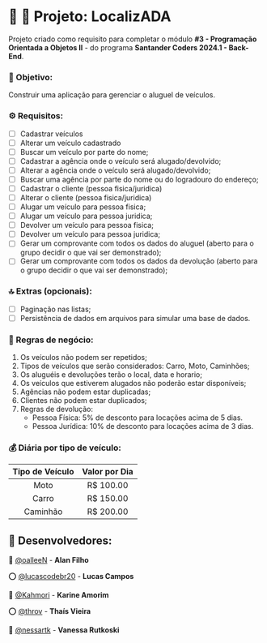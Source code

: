 
# 🚗 🚙 Projeto: LocalizADA

Projeto criado como requisito para completar o módulo **#3 - Programação Orientada a Objetos II** - do programa **Santander Coders 2024.1 - Back-End**.

### 🎯 Objetivo:
Construir uma aplicação para gerenciar o aluguel de veículos.

### ⚙️ Requisitos:

- [ ]  Cadastrar veículos
- [ ]  Alterar um veículo cadastrado
- [ ]  Buscar um veículo por parte do nome;
- [ ]  Cadastrar a agência onde o veículo será alugado/devolvido;
- [ ]  Alterar a agência onde o veículo será alugado/devolvido;
- [ ]  Buscar uma agência por parte do nome ou do logradouro do endereço;
- [ ]  Cadastrar o cliente (pessoa fisica/juridica)
- [ ]  Alterar o cliente (pessoa fisica/juridica)
- [ ]  Alugar um veículo para pessoa fisica;
- [ ]  Alugar um veículo para pessoa juridica;
- [ ]  Devolver um veículo para pessoa fisica;
- [ ]  Devolver um veículo para pessoa juridica;
- [ ]  Gerar um comprovante com todos os dados do aluguel (aberto para o grupo decidir o que vai ser demonstrado);
- [ ]  Gerar um comprovante com todos os dados da devolução (aberto para o grupo decidir o que vai ser demonstrado);

### 🔝 Extras (opcionais):

- [ ]  Paginação nas listas;
- [ ]  Persistência de dados em arquivos para simular uma base de dados.

### 👔 Regras de negócio:

 1. Os veículos não podem ser repetidos;
 2. Tipos de veículos que serão considerados: Carro, Moto, Caminhões;
 3. Os aluguéis e devoluções terão o local, data e horario;
 4. Os veículos que estiverem alugados não poderão estar disponíveis;
 5. Agências não podem estar duplicadas;
 6. Clientes não podem estar duplicados;
 7. Regras de devolução:
    * Pessoa Física: 5% de desconto para locações acima de 5 dias.
    * Pessoa Jurídica: 10% de desconto para locações acima de 3 dias.

### 💰 Diária por tipo de veículo:

| Tipo de Veículo   | Valor por Dia |
| :--------: | :-------: |
| Moto  | R$ 100.00    |
| Carro | R$ 150.00     |
| Caminhão    | R$ 200.00    |

## 🙋 Desenvolvedores:

🔴 [@oalleeN](https://github.com/oalleeN) - **Alan Filho**

⭕  [@lucascodebr20](https://github.com/oalleeN) - **Lucas Campos**

🔴 [@Kahmori](https://github.com/Kahmori) - **Karine Amorim**

⭕  [@throv](https://github.com/throv) - **Thaís Vieira**

🔴 [@nessartk](https://github.com/nessartk) - **Vanessa Rutkoski**


